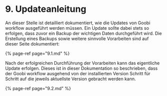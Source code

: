 # 9. Updateanleitung

An dieser Stelle ist detailliert dokumentiert, wie die Updates von Goobi workflow ausgeführt werden müssen. Ein Update sollte dabei stets so erfolgen, dass zuvor ein Backup der wichtigen Daten durchgeführt wird. Die Erstellung eines Backups sowie weitere sinnvolle Vorarbeiten sind auf dieser Seite dokumentiert:

{% page-ref page="9.1.md" %}

Nach der erfolgreichen Durchführung der Vorarbeiten kann das eigentliche Update erfolgen. Dieses ist in dieser Dokumentation so beschrieben, dass der Goobi workflow ausgehend von der installierten Version Schritt für Schritt auf die jeweils aktuellste Version gebracht werden kann.

{% page-ref page="9.2.md" %}

